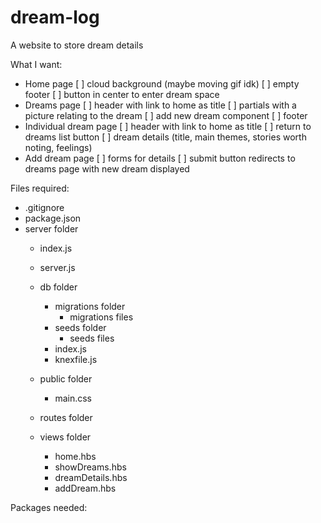 # dream-log
A website to store dream details

What I want:
- Home page
  [ ] cloud background (maybe moving gif idk)
  [ ] empty footer
  [ ] button in center to enter dream space
- Dreams page
  [ ] header with link to home as title
  [ ] partials with a picture relating to the dream
  [ ] add new dream component
  [ ] footer
- Individual dream page
  [ ] header with link to home as title
  [ ] return to dreams list button
  [ ] dream details (title, main themes, stories worth noting, feelings)
- Add dream page
  [ ] forms for details
  [ ] submit button redirects to dreams page with new dream displayed

Files required:
- .gitignore
- package.json
- server folder
  - index.js
  - server.js
  - db folder
    - migrations folder
      - migrations files
    - seeds folder
      - seeds files
    - index.js
    - knexfile.js
  - public folder
    - main.css

  - routes folder
  - views folder
    - home.hbs
    - showDreams.hbs
    - dreamDetails.hbs
    - addDream.hbs

Packages needed: